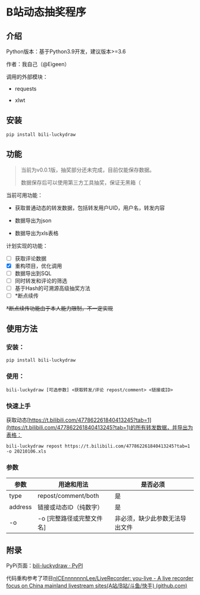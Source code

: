 # B站动态抽奖程序



## 介绍

Python版本：基于Python3.9开发，建议版本>=3.6

作者：我自己（@Eigeen）

调用的外部模块：

- requests

- xlwt

  

## 安装

`pip install bili-luckydraw`



## 功能

> 当前为v0.0.1版，抽奖部分还未完成，目前仅能保存数据。
>
> 数据保存后可以使用第三方工具抽奖，保证无黑箱（



当前可用功能：

- 获取普通动态的转发数据，包括转发用户UID，用户名，转发内容

- 数据导出为json

- 数据导出为xls表格

  

计划实现的功能：

- [ ] 获取评论数据
- [x] 重构项目，优化调用
- [ ] 数据导出到SQL
- [ ] 同时转发和评论的筛选
- [ ] 基于Hash的可溯源高级抽奖方法
- [ ] *断点续传

~~*断点续传功能由于本人能力限制，不一定实现~~



## 使用方法

### 安装：

`pip install bili-luckydraw`

### 使用：

`bili-luckydraw [可选参数] <获取转发/评论 repost/comment> <链接或ID>`

### 快速上手

获取动态[https://t.bilibili.com/477862261840413245?tab=1](https://t.bilibili.com/477862261840413245?tab=1)的所有转发数据，并导出为表格：

`bili-luckydraw repost https://t.bilibili.com/477862261840413245?tab=1 -o 20210106.xls`



### 参数

| 参数    | 用途和用法                | 是否必须                       |
| ------- | ------------------------- | ------------------------------ |
| type    | repost/comment/both       | 是                             |
| address | 链接或动态ID（纯数字）    | 是                             |
| -o      | -o [完整路径或完整文件名] | 非必须，缺少此参数无法导出文件 |



## 附录

PyPi页面：[bili-luckydraw · PyPI](https://pypi.org/project/bili-luckydraw/)

代码重构参考了项目[nICEnnnnnnnLee/LiveRecorder: you-live - A live recorder focus on China mainland livestream sites(A站/B站/斗鱼/快手) (github.com)](https://github.com/nICEnnnnnnnLee/LiveRecorder)